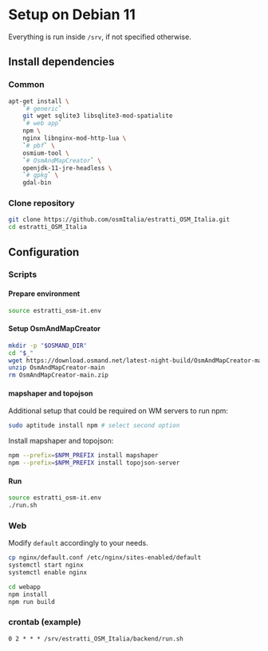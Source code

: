 # Setup on Debian 11

Everything is run inside `/srv`, if not specified otherwise.

## Install dependencies

### Common

```bash
apt-get install \
    `# generic`
    git wget sqlite3 libsqlite3-mod-spatialite
    `# web app`
    npm \
    nginx libnginx-mod-http-lua \
    `# pbf` \
    osmium-tool \
    `# OsmAndMapCreator` \
    openjdk-11-jre-headless \
    `# gpkg` \
    gdal-bin
```

### Clone repository

```bash
git clone https://github.com/osmItalia/estratti_OSM_Italia.git
cd estratti_OSM_Italia
```

## Configuration

### Scripts

#### Prepare environment

```bash
source estratti_osm-it.env
```

#### Setup OsmAndMapCreator

```bash
mkdir -p "$OSMAND_DIR"
cd "$_"
wget https://download.osmand.net/latest-night-build/OsmAndMapCreator-main.zip
unzip OsmAndMapCreator-main
rm OsmAndMapCreator-main.zip
```

#### mapshaper and topojson

Additional setup that could be required on WM servers to run npm:

```bash
sudo aptitude install npm # select second option
```

Install mapshaper and topojson:

```bash
npm --prefix=$NPM_PREFIX install mapshaper
npm --prefix=$NPM_PREFIX install topojson-server
```

#### Run

```bash
source estratti_osm-it.env
./run.sh
```

### Web

Modify `default` accordingly to your needs.

```bash
cp nginx/default.conf /etc/nginx/sites-enabled/default
systemctl start nginx
systemctl enable nginx

cd webapp
npm install
npm run build
```

### crontab (example)

```
0 2 * * * /srv/estratti_OSM_Italia/backend/run.sh
```

